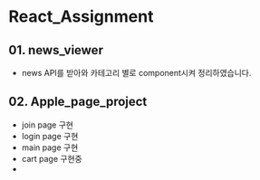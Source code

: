 # React_Assignment
## 01. news_viewer 
  - news API를 받아와 카테고리 별로 component시켜 정리하였습니다.

## 02. Apple_page_project
  - join page 구현
  - login page 구현
  - main page 구현
  - cart page 구현중
  - 

